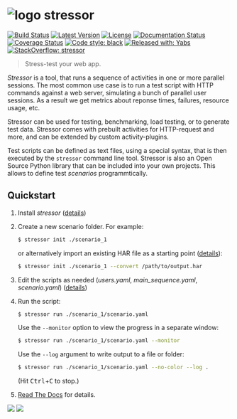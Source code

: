 # ![logo](https://raw.githubusercontent.com/mar10/stressor/master/stressor/monitor/htdocs/stressor_48x48.png) stressor
[![Build Status](https://travis-ci.com/mar10/stressor.svg?branch=master)](https://travis-ci.com/mar10/stressor)
[![Latest Version](https://img.shields.io/pypi/v/stressor.svg)](https://pypi.python.org/pypi/stressor/)
[![License](https://img.shields.io/pypi/l/stressor.svg)](https://github.com/mar10/stressor/blob/master/LICENSE.txt)
[![Documentation Status](https://readthedocs.org/projects/stressor/badge/?version=latest)](http://stressor.readthedocs.io/)
[![Coverage Status](https://coveralls.io/repos/github/mar10/stressor/badge.svg?branch=master)](https://coveralls.io/github/mar10/stressor?branch=master)
[![Code style: black](https://img.shields.io/badge/code%20style-black-000000.svg)](https://github.com/ambv/black)
[![Released with: Yabs](https://img.shields.io/badge/released%20with-yabs-yellowgreen)](https://github.com/mar10/yabs)
[![StackOverflow: stressor](https://img.shields.io/badge/StackOverflow-stressor-blue.svg)](https://stackoverflow.com/questions/tagged/stressor)

> Stress-test your web app.

*Stressor* is a tool, that runs a sequence of activities in one or more
parallel sessions.
The most common use case is to run a test script with HTTP commands
against a web server, simulating a bunch of parallel user sessions.
As a result we get metrics about reponse times, failures, resource usage,
etc.

Stressor can be used for testing, benchmarking, load testing, or to generate
test data.
Stressor comes with prebuilt activities for HTTP-request and more, and can be
extended by custom activity-plugins.

Test scripts can be defined as text files, using a special syntax, that is then
executed by the `stressor` command line tool.
Stressor is also an Open Source Python library that can be included into your
own projects. This allows to define test *scenarios* programmtically.


## Quickstart

1. Install *stressor* ([details](https://stressor.readthedocs.io/en/latest/installation.html))

2. Create a new scenario folder. For example:

    ```bash
    $ stressor init ./scenario_1
    ```

    or alternatively import an existing HAR file as a starting point
    ([details](https://stressor.readthedocs.io/en/latest/ug_writing_scripts.html#importing-har-files)):

    ```bash
    $ stressor init ./scenario_1 --convert /path/to/output.har
    ```

3. Edit the scripts as needed (*users.yaml*, *main_sequence.yaml*, *scenario.yaml*)
  ([details](https://stressor.readthedocs.io/en/latest/ug_writing_scripts.html))

4. Run the script:

    ```bash
    $ stressor run ./scenario_1/scenario.yaml
    ```

    Use the `--monitor` option to view the progress in a separate window:

    ```bash
    $ stressor run ./scenario_1/scenario.yaml --monitor
    ```

    Use the `--log` argument to write output to a file or folder:

    ```bash
    $ stressor run ./scenario_1/scenario.yaml --no-color --log .
    ```
    (Hit <kbd>Ctrl</kbd>+<kbd>C</kbd> to stop.)

5. [Read The Docs](https://stressor.readthedocs.io/en/latest/ug_tutorial.html)
   for details.

<img src="https://stressor.readthedocs.io/en/latest/_images/summary.png">

<img src="https://stressor.readthedocs.io/en/latest/_images/teaser.png">
